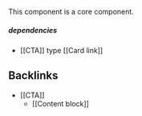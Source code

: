 This component is a core component.

##### dependencies
 - [[CTA]] type [[Card link]]

## Backlinks
* [[CTA]]
	* [[Content block]]
